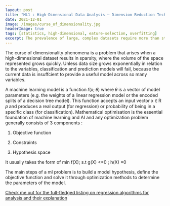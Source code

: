 ```yaml
---
layout: post
title: "ML1 : High-Dimensional Data Analysis ~ Dimension Reduction Techniques"
date: 2021-12-01
image: /images/curse_of_dimensionality.jpg
headerImage: true
tags: [statistics, high-dimensional, eature-selection, overfitting]
excerpt: The prevalence of large, complex datasets require more than statistical analysis to yield human answers. The representation of data in the high dimensional space thus raises the challenge - curse of dimensionality.
---
```




The curse of dimensionality phenomena is a problem that arises when a high-dimnesional dataset results in sparsity, where the volume of the space represented grows quickly. Unless data size grows exponentially in relation to the variables, classification and prediction models will fail, because the current data is insuffcient to provide a useful model across so many variables. 


A machine learning model is a function 𝑓(x; 𝜃) where 𝜃 is a vector of model parameters (e.g. the weights of a linear regression model or the encoded splits of a decision tree model). This function accepts an input vector x ∈ R 𝑝 and produces a real output (for regression) or probability of being in a specific class (for classification). Mathematical optimisation is the essential foundation of machine learning and AI and any optimization problem generally consists of 3 components : 

1) Objective function

2) Constraints

3) Hypothesis space 

It usually takes the form of min f(X); s.t g(X) <=0 ; h(X) =0

The main steps of a ml problem is to build a model hypothesis, define the objective function and solve it through optimization methods to determine the parameters of the model.  

  
[Check me out for the full-fledged listing on regression algorithms for analysis and their explanation](https://anannya2021.github.io/blog/2021/12/06/regression)


